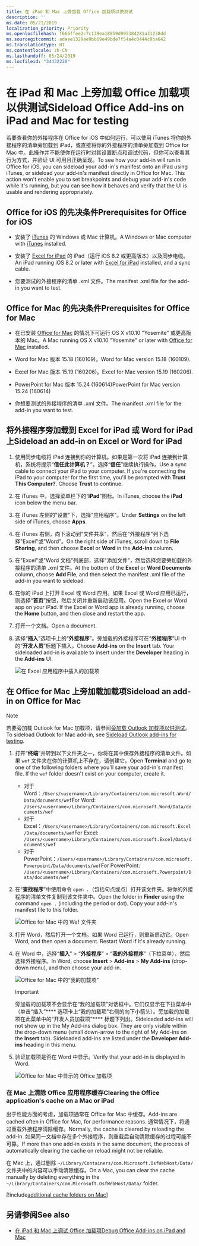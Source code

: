 ```yaml
---
title: 在 iPad 和 Mac 上旁加载 Office 加载项以供测试
description: ''
ms.date: 05/21/2019
localization_priority: Priority
ms.openlocfilehash: f666ffee2c7c139ea18859d995384281a31238dd
ms.sourcegitcommit: adaee1329ae9bb69e49bde7f54a4c0444c9ba642
ms.translationtype: HT
ms.contentlocale: zh-CN
ms.lasthandoff: 05/24/2019
ms.locfileid: "34432220"
---
```

# <a name="sideload-office-add-ins-on-ipad-and-mac-for-testing"></a><span data-ttu-id="ac416-102">在 iPad 和 Mac 上旁加载 Office 加载项以供测试</span><span class="sxs-lookup"><span data-stu-id="ac416-102">Sideload Office Add-ins on iPad and Mac for testing</span></span>

<span data-ttu-id="ac416-p101">若要查看你的外接程序在 Office for iOS 中如何运行，可以使用 iTunes 将你的外接程序的清单旁加载到 iPad，或直接将你的外接程序的清单旁加载到 Office for Mac 中。此操作并不能使你在运行时对其设置断点和调试代码，但你可以查看其行为方式，并验证 UI 可用且正确呈现。</span><span class="sxs-lookup"><span data-stu-id="ac416-p101">To see how your add-in will run in Office for iOS, you can sideload your add-in's manifest onto an iPad using iTunes, or sideload your add-in's manifest directly in Office for Mac. This action won't enable you to set breakpoints and debug your add-in's code while it's running, but you can see how it behaves and verify that the UI is usable and rendering appropriately.</span></span> 

## <a name="prerequisites-for-office-for-ios"></a><span data-ttu-id="ac416-105">Office for iOS 的先决条件</span><span class="sxs-lookup"><span data-stu-id="ac416-105">Prerequisites for Office for iOS</span></span>

- <span data-ttu-id="ac416-106">安装了 [iTunes](https://www.apple.com/itunes/download/) 的 Windows 或 Mac 计算机。</span><span class="sxs-lookup"><span data-stu-id="ac416-106">A Windows or Mac computer with [iTunes](https://www.apple.com/itunes/download/) installed.</span></span>
    
- <span data-ttu-id="ac416-107">安装了 [Excel for iPad](https://itunes.apple.com/us/app/microsoft-excel/id586683407?mt=8) 的 iPad（运行 iOS 8.2 或更高版本）以及同步电缆。</span><span class="sxs-lookup"><span data-stu-id="ac416-107">An iPad running iOS 8.2 or later with [Excel for iPad](https://itunes.apple.com/us/app/microsoft-excel/id586683407?mt=8) installed, and a sync cable.</span></span>
    
- <span data-ttu-id="ac416-108">您要测试的外接程序的清单 .xml 文件。</span><span class="sxs-lookup"><span data-stu-id="ac416-108">The manifest .xml file for the add-in you want to test.</span></span>
    

## <a name="prerequisites-for-office-for-mac"></a><span data-ttu-id="ac416-109">Office for Mac 的先决条件</span><span class="sxs-lookup"><span data-stu-id="ac416-109">Prerequisites for Office for Mac</span></span>

- <span data-ttu-id="ac416-110">在已安装 [Office for Mac](https://products.office.com/buy/compare-microsoft-office-products?tab=omac) 的情况下可运行 OS X v10.10 "Yosemite" 或更高版本的 Mac。</span><span class="sxs-lookup"><span data-stu-id="ac416-110">A Mac running OS X v10.10 "Yosemite" or later with [Office for Mac](https://products.office.com/buy/compare-microsoft-office-products?tab=omac) installed.</span></span>
    
- <span data-ttu-id="ac416-111">Word for Mac 版本 15.18 (160109)。</span><span class="sxs-lookup"><span data-stu-id="ac416-111">Word for Mac version 15.18 (160109).</span></span>
   
- <span data-ttu-id="ac416-112">Excel for Mac 版本 15.19 (160206)。</span><span class="sxs-lookup"><span data-stu-id="ac416-112">Excel for Mac version 15.19 (160206).</span></span>

- <span data-ttu-id="ac416-113">PowerPoint for Mac 版本 15.24 (160614)</span><span class="sxs-lookup"><span data-stu-id="ac416-113">PowerPoint for Mac version 15.24 (160614)</span></span>
    
- <span data-ttu-id="ac416-114">你想要测试的外接程序的清单 .xml 文件。</span><span class="sxs-lookup"><span data-stu-id="ac416-114">The manifest .xml file for the add-in you want to test.</span></span>
    

## <a name="sideload-an-add-in-on-excel-or-word-for-ipad"></a><span data-ttu-id="ac416-115">将外接程序旁加载到 Excel for iPad 或 Word for iPad 上</span><span class="sxs-lookup"><span data-stu-id="ac416-115">Sideload an add-in on Excel or Word for iPad</span></span>

1. <span data-ttu-id="ac416-p102">使用同步电缆将 iPad 连接到你的计算机。如果是第一次将 iPad 连接到计算机，系统将提示“**信任此计算机？**”。选择“**信任**”继续执行操作。</span><span class="sxs-lookup"><span data-stu-id="ac416-p102">Use a sync cable to connect your iPad to your computer. If you're connecting the iPad to your computer for the first time, you'll be prompted with  **Trust This Computer?**. Choose **Trust** to continue.</span></span>

2. <span data-ttu-id="ac416-119">在 iTunes 中，选择菜单栏下的“**iPad**”图标。</span><span class="sxs-lookup"><span data-stu-id="ac416-119">In iTunes, choose the  **iPad** icon below the menu bar.</span></span>

3. <span data-ttu-id="ac416-120">在 iTunes 左侧的"设置"下，选择"应用程序"。</span><span class="sxs-lookup"><span data-stu-id="ac416-120">Under  **Settings** on the left side of iTunes, choose **Apps**.</span></span>

4. <span data-ttu-id="ac416-121">在 iTunes 右侧，向下滚动到"文件共享"，然后在"外接程序"列下选择"Excel"或"Word"。</span><span class="sxs-lookup"><span data-stu-id="ac416-121">On the right side of iTunes, scroll down to  **File Sharing**, and then choose  **Excel** or **Word** in the **Add-ins** column.</span></span>

5. <span data-ttu-id="ac416-122">在"Excel"或"Word 文档"列底部，选择"添加文件"，然后选择您要旁加载的外接程序的清单 .xml 文件。</span><span class="sxs-lookup"><span data-stu-id="ac416-122">At the bottom of the  **Excel** or **Word Documents** column, choose **Add File**, and then select the manifest .xml file of the add-in you want to sideload.</span></span> 
    
6. <span data-ttu-id="ac416-p103">在你的 iPad 上打开 Excel 或 Word 应用。如果 Excel 或 Word 应用已运行，则选择“**首页**”按钮，然后关闭并重新启动该应用。</span><span class="sxs-lookup"><span data-stu-id="ac416-p103">Open the Excel or Word app on your iPad. If the Excel or Word app is already running, choose the  **Home** button, and then close and restart the app.</span></span>
    
7. <span data-ttu-id="ac416-125">打开一个文档。</span><span class="sxs-lookup"><span data-stu-id="ac416-125">Open a document.</span></span>
    
8. <span data-ttu-id="ac416-126">选择“**插入**”选项卡上的“**外接程序**”。旁加载的外接程序可在“**外接程序**”UI 中的“**开发人员**”标题下插入。</span><span class="sxs-lookup"><span data-stu-id="ac416-126">Choose  **Add-ins** on the **Insert** tab. Your sideloaded add-in is available to insert under the **Developer** heading in the **Add-ins** UI.</span></span>
    
    ![在 Excel 应用程序中插入的加载项](../images/excel-insert-add-in.png)


## <a name="sideload-an-add-in-on-office-for-mac"></a><span data-ttu-id="ac416-128">在 Office for Mac 上旁加载加载项</span><span class="sxs-lookup"><span data-stu-id="ac416-128">Sideload an add-in on Office for Mac</span></span>

> [!NOTE]
> <span data-ttu-id="ac416-129">若要旁加载 Outlook for Mac 加载项，请参阅[旁加载 Outlook 加载项以供测试](/outlook/add-ins/sideload-outlook-add-ins-for-testing)。</span><span class="sxs-lookup"><span data-stu-id="ac416-129">To sideload Outlook for Mac add-in, see [Sideload Outlook add-ins for testing](/outlook/add-ins/sideload-outlook-add-ins-for-testing).</span></span>

1. <span data-ttu-id="ac416-p104">打开“**终端**”并转到以下文件夹之一，你将在其中保存外接程序的清单文件。如果 `wef` 文件夹在你的计算机上不存在，请创建它。</span><span class="sxs-lookup"><span data-stu-id="ac416-p104">Open  **Terminal** and go to one of the following folders where you'll save your add-in's manifest file. If the `wef` folder doesn't exist on your computer, create it.</span></span>
    
    - <span data-ttu-id="ac416-132">对于 Word：`/Users/<username>/Library/Containers/com.microsoft.Word/Data/documents/wef`</span><span class="sxs-lookup"><span data-stu-id="ac416-132">For Word:  `/Users/<username>/Library/Containers/com.microsoft.Word/Data/documents/wef`</span></span>    
    - <span data-ttu-id="ac416-133">对于 Excel：`/Users/<username>/Library/Containers/com.microsoft.Excel/Data/documents/wef`</span><span class="sxs-lookup"><span data-stu-id="ac416-133">For Excel:  `/Users/<username>/Library/Containers/com.microsoft.Excel/Data/documents/wef`</span></span>
    - <span data-ttu-id="ac416-134">对于 PowerPoint：`/Users/<username>/Library/Containers/com.microsoft.Powerpoint/Data/documents/wef`</span><span class="sxs-lookup"><span data-stu-id="ac416-134">For PowerPoint: `/Users/<username>/Library/Containers/com.microsoft.Powerpoint/Data/documents/wef`</span></span>
    
2. <span data-ttu-id="ac416-p105">在“**查找程序**”中使用命令 `open .`（包括句点或点）打开该文件夹。将你的外接程序的清单文件复制到该文件夹中。</span><span class="sxs-lookup"><span data-stu-id="ac416-p105">Open the folder in  **Finder** using the command `open .` (including the period or dot). Copy your add-in's manifest file to this folder.</span></span>
    
    ![Office for Mac 中的 Wef 文件夹](../images/all-my-files.png)

3. <span data-ttu-id="ac416-p106">打开 Word，然后打开一个文档。如果 Word 已运行，则重新启动它。</span><span class="sxs-lookup"><span data-stu-id="ac416-p106">Open Word, and then open a document. Restart Word if it's already running.</span></span>
    
4. <span data-ttu-id="ac416-140">在 Word 中，选择“**插入**” > “**外接程序**” > “**我的外接程序**”（下拉菜单），然后选择外接程序。</span><span class="sxs-lookup"><span data-stu-id="ac416-140">In Word, choose  **Insert** > **Add-ins** > **My Add-ins** (drop-down menu), and then choose your add-in.</span></span>
    
    ![Office for Mac 中的“我的加载项”](../images/my-add-ins-wikipedia.png)

    > [!IMPORTANT]
    > <span data-ttu-id="ac416-p107">旁加载的加载项不会显示在“我的加载项”对话框中。它们仅显示在下拉菜单中（单击“插入”\*\*\*\* 选项卡上“我的加载项”右侧的向下小箭头）。旁加载的加载项在此菜单中的“开发人员加载项”\*\*\*\* 标题下列出。</span><span class="sxs-lookup"><span data-stu-id="ac416-p107">Sideloaded add-ins will not show up in the My Add-ins dialog box. They are only visible within the drop-down menu (small down-arrow to the right of My Add-ins on the **Insert** tab). Sideloaded add-ins are listed under the **Developer Add-ins** heading in this menu.</span></span> 
    
5. <span data-ttu-id="ac416-145">验证加载项是否在 Word 中显示。</span><span class="sxs-lookup"><span data-stu-id="ac416-145">Verify that your add-in is displayed in Word.</span></span>
    
    ![Office for Mac 中显示的 Office 加载项](../images/lorem-ipsum-wikipedia.png)
    
### <a name="clearing-the-office-applications-cache-on-a-mac"></a><span data-ttu-id="ac416-147">在 Mac 上清除 Office 应用程序缓存</span><span class="sxs-lookup"><span data-stu-id="ac416-147">Clearing the Office application's cache on a Mac or iPad</span></span>

<span data-ttu-id="ac416-148">出于性能方面的考虑，加载项通常在 Office for Mac 中缓存。</span><span class="sxs-lookup"><span data-stu-id="ac416-148">Add-ins are cached often in Office for Mac, for performance reasons.</span></span> <span data-ttu-id="ac416-149">通常情况下，将通过重载外接程序清除缓存。</span><span class="sxs-lookup"><span data-stu-id="ac416-149">Normally, the cache is cleared by reloading the add-in.</span></span> <span data-ttu-id="ac416-150">如果同一文档中存在多个外接程序，则重载后自动清除缓存的过程可能不可靠。</span><span class="sxs-lookup"><span data-stu-id="ac416-150">If  more than one add-in exists in the same document, the process of automatically clearing the cache on reload might not be reliable.</span></span>

<span data-ttu-id="ac416-151">在 Mac 上，通过删除 `~/Library/Containers/com.Microsoft.OsfWebHost/Data/` 文件夹中的内容可以手动清除缓存。</span><span class="sxs-lookup"><span data-stu-id="ac416-151">On a Mac, you can clear the cache manually by deleting everything in the `~/Library/Containers/com.Microsoft.OsfWebHost/Data/` folder.</span></span> 

[!include[additional cache folders on Mac](../includes/mac-cache-folders.md)]

## <a name="see-also"></a><span data-ttu-id="ac416-152">另请参阅</span><span class="sxs-lookup"><span data-stu-id="ac416-152">See also</span></span>

- [<span data-ttu-id="ac416-153">在 iPad 和 Mac 上调试 Office 加载项</span><span class="sxs-lookup"><span data-stu-id="ac416-153">Debug Office Add-ins on iPad and Mac</span></span>](debug-office-add-ins-on-ipad-and-mac.md)
